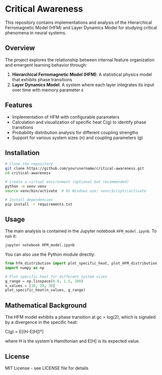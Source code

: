 # Critical Awareness

This repository contains implementations and analysis of the Hierarchical Ferromagnetic Model (HFM) and Layer Dynamics Model for studying critical phenomena in neural systems.

## Overview

The project explores the relationship between internal feature organization and emergent learning behavior through:

1. **Hierarchical Ferromagnetic Model (HFM)**: A statistical physics model that exhibits phase transitions
2. **Layer Dynamics Model**: A system where each layer integrates its input over time with memory parameter ε

## Features

- Implementation of HFM with configurable parameters
- Calculation and visualization of specific heat C(g) to identify phase transitions
- Probability distribution analysis for different coupling strengths
- Support for various system sizes (n) and coupling parameters (g)

## Installation

```bash
# Clone the repository
git clone https://github.com/yourusername/critical-awareness.git
cd critical-awareness

# Create a virtual environment (optional but recommended)
python -m venv venv
source venv/bin/activate  # On Windows use: venv\Scripts\activate

# Install dependencies
pip install -r requirements.txt
```

## Usage

The main analysis is contained in the Jupyter notebook `HFM_model.ipynb`. To run it:

```bash
jupyter notebook HFM_model.ipynb
```

You can also use the Python module directly:

```python
from hfm_distribution import plot_specific_heat, plot_HFM_distribution
import numpy as np

# Plot specific heat for different system sizes
g_range = np.linspace(0.0, 1.5, 100)
n_values = [10, 20, 30]
plot_specific_heat(n_values, g_range)
```

## Mathematical Background

The HFM model exhibits a phase transition at gc = log(2), which is signaled by a divergence in the specific heat:

C(g) = E[(H-E[H])²]

where H is the system's Hamiltonian and E[H] is its expected value.

## License

MIT License - see LICENSE file for details 